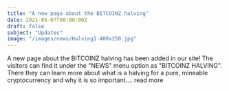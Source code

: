 ```yaml
---
title: "A new page about the BITCOINZ halving"
date: 2021-05-07T00:00:00Z
draft: false
subject: "Updates"
image: "/images/news/Halving1-400x250.jpg"
---
```


A new page about the BITCOINZ halving has been added in our site! The visitors can find it under the "NEWS" menu option as "BITCOINZ HALVING". There they can learn more about what is a halving for a pure, mineable cryptocurrency and why it is so important....
read more
